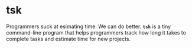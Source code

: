 # tsk

Programmers suck at esimating time. We can do better. **```tsk```** is a tiny command-line program that helps programmers track how long it takes to complete  tasks and estimate time for new projects.

